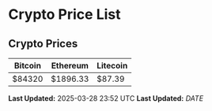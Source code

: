 # Crypto Price List

## Crypto Prices
| Bitcoin | Ethereum | Litecoin |
| ------- | -------- | -------- |
| $84320 | $1896.33 | $87.39 |
**Last Updated:** 2025-03-28 23:52 UTC
**Last Updated:** $DATE$
